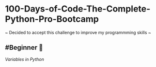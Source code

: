 # 100-Days-of-Code-The-Complete-Python-Pro-Bootcamp
~ Decided to accept this challenge to improve my programmming skills ~

<h2>#Beginner 🌱</h2>

*Variables in Python*





